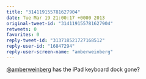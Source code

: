 ```yaml
---
title: "314119155781627904"
date: Tue Mar 19 21:00:17 +0000 2013
original-tweet-id: "314119155781627904"
retweets: 0
favorites: 0
reply-tweet-id: "313718521727168512"
reply-user-id: "16847294"
reply-user-screen-name: "amberweinberg"
---
```

<a href="https://twitter.com/amberweinberg">@amberweinberg</a> has the iPad keyboard dock gone?
